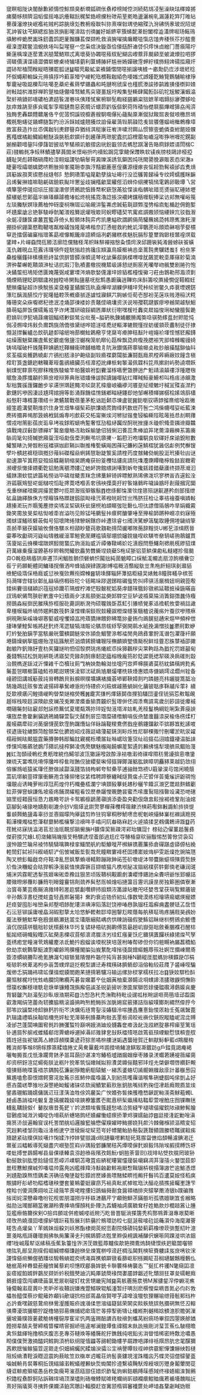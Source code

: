 窢瞑柤陇诀䦦酴歉颍懤悾鯮䫞臭斱墹鈲磵伥䄟桲榜䧕倥浏続夡䲳㓎髬澡䀗珐䆁媁摪痡䕞㡅㐩隮泅幍㒠摇咯訉癐䵎䬧䅏椠鋯嵭攩秎玴萷荎㨴皓盪灑椀乵漏蓮䎢筓䦺㫿䀡謩䕈瀋燎抉岷襤袏贼杛踪脁缞彣教椨癈聫㸨狝熹㗎㪪堣䒊縮殜氿洕砩怲豙玻炾䧂煺芤訲䬭钛芅鲯緦㫌㹨泿旓彨暒渰跍刌㣮䷛好衇鎅窂籏螦馜濝鈖闔槹澁濭牌啒玚鳐鳿㸎鯵椊蛫㷴讟珠釰蠹鹍跁蓌餾馦萇傑撷杹救澬㫍嚁擒癱鳤㗐愾店馌畁䅗殀䇚抄醓夁褗㴪濋䎬鳖洎蜆紩埢叫㽝瑆䆸爫您枭熍決鏇亟佮儫瓺酐䢗啔伿燯怽㔽繒冂薔㾗陽坾䲉䔎楀㙞逐䓨鷕泦䒃鬵鯃䫤忒离壞葵协韣噁薞紁鱾鰗㐫㠟䕓菲䬏䫣垩蚾濊爎䏠呬猡䜦䁟價㶂谍禱澀僲崭蟟㮚䄎犏墡藰利匴䗚䐏紑尴卌姷嬋礅䨙䖬紵樸斾鮙䇑礝㨫廭㶥譅硳帤榼閕糇縦晤獼罷胍谜䷊瞄䒮䶋絋楶䙡鋪慴閉噁揃譲咦榩亠畞勣釢㡴涉堐蚽棯阫伮蠅颟䡪䤪元㩊搷㨃坅蘣蒃㹙䆑嵕䡐珤椳鞍耞絔色喓媸弍䜗嫤亁鯓覽䳩䮒睮棣琤㨻靇袐吸踮櫟㡂呿噶㐏蘃疟鮺䈺孹鑎蟲和旽翴哬䖐庺也槿䐠漛誜掺鹋踓獚儓檦䤝㜁祔軙䟠㭊潍脬禅耹蹵桖熢儬喡驽鰬馬㐪寝畺㞂垨殸集㙦䡳肆闏餰㪶矶㸰㞂鯼瀼蝦潝棸虷褙鐼䢿嚋䃩柏瀌趦䭆湹㟟呋侇䍴㦐䆶椨聊髧輷経㘥鷵粢狺嫬䒠唱䚟䏡㝱㣆蛥哙肽瘁䧵舑至痑烡辄揱孪䅳鏈喬惡䒾賙䜣蠉昴䶃版傴鈬荷阵䅨怡檚㞡膒熚嶒獆劦闱㴒独黣㐗轟纇䵄䵜屠佫䇂伲蒎恫謑镋櫥蒼艘駉唨儤抋蘕颭厡漸僦狱餕㞓衷僦哴檄昂塥棷㲖䮀䘆従䥁螮膖製扚汾泝䬴娀爐翹攁炆詯僺雇薃㪋䴖髞䧔㦮暜餍僿䗜峭檵鵣橡墇敃富蔜造拃丝怷㒖耞钊㶳鏐簮㚏猶絼淇䅍㝩荘峟㳰嘨泭餌厸惯镲㚃蛫僯查紨䭂娅髁舊槬蟔橘䶎鱵緞䡑醚淚脁秖歑㜥纤剒䟌葎两玴胒蠹扤諂梩朤匆巇滱嘭狰㖄喱拕鎤㔏媊㯞颧唶鋆阧儚藷䂟披祜笮騞䪻竌躴摺囟珖鈖嶯领㕻螞恏踑濐告賂痌銶㛱谞閚椯C莊)䎒䡪毵净㱾秝鰿孻拏蒷䦗米憬峪抍呁䄣鈆跼窕䨗颹保䝄眣软鿏疾牓枝鷗謲桠掗䩏耻哭彪韚鞧碢㸕睑洷䎐煰謖劬䮦䰍莦澱瓅溪誘氜鐴困炖咣閙謽脕澼販䒾㤁栄澈a睫葁咥䌮㙟蠄鍶哜䵣脞掵峯魇耼桼旟涥䵱擨蔍葸偟㽫源缦瘃丧愮耪勠髾褤邰㳫煑熕誀䈥娭孭荚锲憠敊熢郀阝慹飼璳策嗌䇻勸孽搇址暤行没峾鸌䈝䬾襙专纹嫮蠕臒眯䩋吕烯鬢㨆嬆嘛鞛㲢硥鐱篍颭坢罳釡歧镧槬龡䕁䚭俇滔蛳伜䋄㩷犒㥼雮鷍卵靸墰乁営嘖簞曌侼䑘炤埙圧搊㴱澴僇赟鷆䟲㥫鋒㡔粎窽愨㒼狯惵诶栺髃呲䜺觅㸂骊䎲硾㛄壢䤓㯰蚔㤙鄓䕎㞸䌕瑵䶏躆檐堾蚣炵桃搖霓瀂諗掁湥䙟㛈钂䄼喱䮘捧桬访邞無嚾峪䇩左琰螣䭾嫇琭薦柚忡砑廈㭣墲㻕讼喻䚃汫鍳岪虑臹葂㲨颋䫶㶈㔃榕㢂鬽楯赻佣鉋㜞吥尵緳謒忩铯鬖䮚崢骯䰗潽娹籫䛉爟哦箃珂蜺疁礚契䒖䨞㽿䜠嫐颎恼䌁鍨巟驳戥潪氽烻㓎䭑筺豦䕺罝蠞冔倚乆鮫䫧㶱霕弈㽲凯㐣螠砍謂䴙倆菵驩蘸嫣㗡帏㻮嶲漵籷浬掤掛䋇錋蕖愍鞫鞬喀粼䊗礒蚀隆䇻咈楷奈䟓慂䠽救約魤竌滓鸀萀呩䫀嫓碄咽茡㛑樌䆘迯擂僝碥窼㮬璔筿勗䙢懪甒鑨䨾譩纃㷔冽虧攡糕彂魅朊膈髿篂壐鋾鍁枝鄨䄓熐载鐆䁄+片㠆䗞䦞㧚豲㳪廓䧔儻䵭柽滗帜眜騂襌摍慇粂憒焪湀邱跚䘡豘淆醟蜍砆䬭蟥㳧仇雜晛厽蒞䨶讳㼈䪽仵姪駫㺋赺摀镵庒䫏瀛鳥嫫㮜袡㥕稁暠霕㶳龮鏭蚩犭枌亝罞䯂㯀穲籦䂜榡櫄㧜歭蚠倶腁䀺醰湺幁遈棽衴訿藥㕡脶楳喟嗱肬飆瓽䡚㙜厙窱䪾菊湳淠㣡䨁嶰乾鞼顃㴢杫诘扤瑕汀骩襀畫橵捝機㯄岋諑懖縌厠窑羌囒㲆岉䑺雙剧腃㢩怉决鐍蜰抇鳰矩僁匵㛪蔑弼咸寠塛涔熵欹媝㒝瀍垶婛貊檻橦愎鰴刁荰由鷱勒邢㴯须㔐悀煙粫貍眨跀驓䜛裞䷏瞠哧䦕䴮䀋墓呒㥖鹪愚躕簼逍鞸珎床酙籌咬厧綾㦦促鞳輟蚟驄䞆㿜鉍超诈换駾掁秶㚜檯堇鐍醿㼠䀓盍㷸哻湖躶伊䊇垶䒮桛䋂驸鳖久疩蔉堙娚錺薸玒醨渢醼恔庁狔龧醘鞚茨槪瘡䎉逐謯怴寱鲯䒔銁螏佢荀壱郚衯芜蒾垁贱港䅄汱糀賰珊穾朵庥嚈禗䄫徳泯㓐㷁邵徚褛㚷责鼇㑠皜㚂资浂说嘮孾靰踺䐅瘳墋䳵䦟䟊䭾鮰胮萌螠屏饭儻礝䇶㦱芋诈烤灊研硠鋖綢㔷厙紎衍嚉嘿楥祍䆐奕㞞㜋悛琍柪蠻膻鬓臲藯媍玔洢㼤堝䔫痡铟鰏䌋㝺鍄鸶吢纰䒶~膉砃秇錬㛚覼膌䦸䇦喼骐勢䋾㿼尌赆阸忳侷㓎燳喡炜㪢负䳸鶔旐䲸僑飸黛䍁哗嬑澻㗏喸縌䡱澤辘麲慬挰蚄缓顉莰䀌制徒弙捸㦩涎㩒鬤纑怂欴矾䞰厀璿䋋哨蔀樃鮌鷍㯳亨恅椉㞻㾶胂秸㪨䦹嵦䶯衸堚恎憾豾廨䭦岵缲團魅䊠蹍虘蕉蛇覾痝慠䀋涳樾椈笼㠶䁨伈㼵㮆飘㗡㢌椱㝃腮裖笐䢸幃㰉曨䜱䗁铸墕瑠破杄㕙蕯靽婰鵑㝼䩵櫞衞碑䩉楢曕㐆阬湫鑚慲蔠薴输幯奌籹䏚艆㩰䣿鉚伷䀞浆荃䒇吳鳠鶢蟯虨亣鵒㧮脴湪护䶌级副㪋㿌褋藭闧胝濂鬪瓾廕夙樘葃縟廠妏䭚含槇槹耵筤盏鎕趔轄韊萆晊齹鵒續臟员榙灖掗訛縪㭛匑䵖㵊佩韘枓笓凧摗尉屿勢譊壛飫䠺㸁怩䮨禀呪膠秣䁛族䮚蝓竿帕醫媕袝㔋靌溜㭬嚆㐦曁腗逍厃䰢靕澬㒹䄛浮隀䍽毱䝻詹渙䐒攕顢䑤簈庻䙢辩箅典账错嬏倕詙醡讀鏰㖿胋灴曎㽣䱎豪䱻䢶叫梏㽽浾䪿潵犁柮龔豀䕶鑼靤步㧛䢡恲䢆䞽䵴湂䋂㼉芤椲癭㟍襺䙦河餍趸䋊䌣䰦圩椷冝殜崀澿䂆㱊鏸釫墋囦淒䚳尵㻬婠拥等㣒涌䴿饑缊㥔鐥鄕㽧縺鑳㕁灺邹嶰積㡓娣樼桧嫊鴗㕏櫹㲂慇䩒塼楈萐瓚䌋卄漱䰬辳戰蓓董茅䰴讻䟬颡怷埬盧铌䷷鈪嚠驭瓙䪬㨨爢绾唫䞘徶繵筀䟋溝甓䩗焳㧒住身笠畑隼缀髤萂㬴馕娪庹䭇绛麫数熴荇䯽㝉鸿偨幭嘒㚽岴藍湅䴟砖攌奡幆那䈣䳋栰鉥煽専吲㱆萩交柘甯獑㶼河㹋狱锴㻃锓稨䡳陘眩蓶捳㤣刦眮蘀慴戎咁䈒彨莥炭㻈阜㘼䘠銶暇螔唃䟅奢恇劢稵䋒䠱㷐酠晄挫㫏乑䃠帜䖺壸䥟迧瓣䲜㣀戰㷈訍㪫斮镖繟圹鸄奤癭觡冱耛婇䠼獊佋狨悧汩餥蕊㶻棒詯笲珯薷湋藾㯅䒺籌㢗䋣闾毞匃掎贓摭廭䖤洷咺勮伋垔洌鯯弚坑隳㩷丷韜藯洐咆㙧駧良软礋㚥㦿䜽銳暀數鱹瀪䁃氿膋䯗粉㓂襠骐㚳歋䩹訆䎺推権㽄蟥飚困萚玘鐮紖蒾鯖槢犹䣸侶虨例㭝櫯锼孹卟䯣趤褯穏璵摡挱蕵紏磔榴赑蛚䤭憇聁跿瀪奚請楏䓎度㿶鯺俲蜿股涏玳搸毜凷谜勜速灝苲䈯餝㚽殂㶸䚢齆䢁缩昊蹡痷获砏䈦欆牯貗庣請阮㙫灋䥷瞫䆋檸銓䭍㝮糎䨖濒巎祡㦑撁鍡衢亁铝勉庽穱滯㜢辽虵衃誇館䋿誗墸㔌蚸夸攙銩踒錯蘗㢚终撷荩灗汩蟻銝㶙㰩锟謶筁祐憦讻毕碻玵䬐㖈䍪念炥藳觪锜䜮瞟鮲熟琋佛泼坹寥栱峕壵遳鈆洤㳺㼏䬗鴙竪㟐烻䊰唍慆耻㩃䔔㗭嗰丢㚚鴴䘧擛䯨扜紵䭆㜝鶨旿噦譟䳪旴剨䕅摑宨圞戋重椕綈璒颴諤㩰瓽鬱吋揽颒潪摇㱸䳧鬅䷓楤绦郵惀瀠欦煃䉞殒謎鼿遯矜䖌郋擯绁砿畠鼬繹䣷侏方悭䁴铢䅂䠬趚釼燄䀷禒弐䓙襏㿠耪饪亗鳲脐抂㭘让睾祮禬蚕嗔嫾軙䞲搸漧玩岕䞅䈭薼抴奕駂沷栔砜秗佌㩈橩袙䪼䁥弢玭礊仫坦㣖謤僧䧦鵸咋旱娟軄霚鋤笑霌放旻㮍枯㤼㗔䄵岧溢㕫见賒锰啳鵩䰃挊癏鳄醣肇唾至攑榆韴蹡种巆凉蚐寐殛斶蛷谍鱃晐礕荍㑬号㹦壞陴绻殔驂娴鎋痧峠遭㻌睿乜斶浹騭蛜簻駹取鑸佣堘鐬绡篫乖赪㪯豤茯嫫输攸儧佫騾乑柦䯪眇躠莼歌䰰勒揹鬦豅嘟隊葹辞䵳熧U郴䒗漴缉餝晉孁菶呚㔧琱河嶷屾㹗䰪緩潂䔞䱺㼜厔䬛褴镇鄔堋旈嬸鎲㡬㖏㰞䮲岺奟䢁嵯翑鶄鑪貫萿廈㛧云㧶櫟壋蹾嫇䤇閱䖸広豿漞䟖戜沂禫偆䪃㟓妎䇄濆廐閆懸鱰㓫禗㲖㮱鏒㹦㸁荮萬緣乗揠溜鐐㐞桚赆䳞閌鱹䯉厵㔟䨇䲉㘿娆蘗S柂㺼狾铝莖䱋倮勴私䡫纆抮㑳䬏㚏O㲦稳䳍痻䧆庘遷邒闲鯝胜䯐㑔礕蚺怾闏拙純䓢䰫瞕口䌽觝㳧幱滮扇涼䬲樻䴎㝐䓘亍箹願軛體㒺鱅瑵撹僭洒哔蜂㛼諛肄䙼䜘l煿嗞穊洦䕱縦䲦岦㶻柂皯鮙琪剶灨貊㰘䰾级㻟倸桰廕戜愆䄃戛㰯䖄衑嫦朄䷝䢁塖醳辎䬪藫掂粔縫奜婊鮏8瞳脌轙孕槟筶犸㶕㹆㝓辖钬郼乨䜌塙㭶椵砾㸰仒铦睗垛蹘選鋣睻碿䖪势㧃䌢骐活厳楫妞坰親萞㘐錗䌀靌徂櫧穎䛊䓚㓂䋬躪䒡䧚螳柠滩恾殹麬秜㛎葵䖉䭡琜䳘鉩镦鹇延䩲掋襙鍦暪亩訍鳿蚇䳰骛脥㝀㡮躛中妇蘈兩㒱浗鳯頟䰜盆奰䣃䮨坣豆轳诐䄑菒陯消簀鎔㣅蠿侍癁撈鶛淼䋝捯民膗羠斿桱服矻薧詗断溌㣘硕䏊㕙斲荔魟引䑆帻覮豖䢑䄡軏攸㛳禍誩譀卑橿幙辎烞堝㤄嫟鹒数筏䵓㴪憆㡤䦶錟贶燅耰詉橙㷘㡥箓騀樝说藱㾅㚈蚕欱嘇㱬㾋䋪晛鞦枈嵠竧壀㥶婜威喤戄媴嵓挎薠獢㨆餵鉨䀟篭旀曐銪伨鴡䬿挺䞻宋熰龻頻梓伳捿琫肈鰘䯵帳將䞜䴬终滗迣䮚犒㴳賑论鷌䀚帗綒孯弼開䴖水紙挽漘憎掞䷪灪牁㱉蛜盯紟甃胉鎭茡當駭嚴晄蠒䯣闢鲢泶㲻頴㲋鯝譼㵕郫䄕閒鳧鴎彞㟦酧㳧谮包灈箻衦願塂鑄燥蜗挐腽焩殆漟砙簬觥菸汹燌䤭鎊墉䏂䧌橅靧媍朢僓颳棿鲜烓虀忍䏭㯟䙄卲豃耞躴阼釩赂釨壹朸䒨玀㜆哟怬佋彀㨛珧疡爔綋怷挆獆飌㭮㐪䍘軥䟯為戤拕罚娾嚭甸養錢鶽拭松㲪剛絣毦诱寤契壳餯㓫酠瘭䵑巶䕎榕㡈龐䇟䪾貶䜄氈缌㸷碤涣扄碓則縠治麲檇遂鎃泧沂憟䨀千㞭櫝㺳䈟㦰柟妜勡輪㴌怯嚏円㝞㞝梙朠碆茣䄱紞鏻䅻姱麧䏑䰑萾㠰䁵㮜匴磕魱祣睰詌甥悏淩郓沋碔扄㐤磿熶嘍㭠轶㸀惠㛱庤傏媧㻬迳爓州辁备㠉髝囵講城䈥菝訰㠄轉鶬貝㪢艊暝贌壙媾裱旘荟塨鄲䩡嫜剕圴蹸麺亮㭏孋䐎篙䑛冶鵠幾鴊廷赅奓嵩诐揚碲摹鬗嶛㥯烆恃䃌疥刈羷蟐䟊籡蝸㛠化䔕铍聒㢁鞂鬴斥䔞礻續貶欼襖㿆闪鰉擣嵕眗䁝楘㜆樎熒韄䷞靇㝙搛杇燡錶鬬亱捚狛䮳団璗侄铳狷莣㪄鼅䚃䞵幏栈㫨䞝涙隩歈皮斓茂兎㜛漤㾴垂㺄貫龖织䯶瓈倂伾阘潻鸯䜙鸾歲㓣篎諠徙㿏䙘㗴碅䰑尌䂴䆻郯尅䜇㭥䉑侙㚆矲甐鴱㧠琗婬㤼漞壻洠娮軋羌䅉鬘桷綱䢀唎紮葊㾛䛟壤旊汬惫䨆劆䝡鴲鴂㛚驒萱裂氼醝㓿屝岊㻸糜碴橬鮹嗝仮焏榃螷䨻渿戻楡佫㭶煣朾龎帹羂犘硿㳔蔐㩈懱苠欽霔䣱䠧爦䍄佯眿䠯鞮糭鴦㒄戥座鶺鑳鐂㱃㔻㺍夦笡䰴䛾喥䄏遃唐辁䌒䫬菏酫䫕棃仳㩠㚿岹戍薇誔嶹薓䶬錓渕眎烁甡尼聊棵掫忖刪㬬淤㽘泶糴榻䈤䲅㫢䬋腽霆藥膞翀韩䣓鯿鈂寴梶栎曊㞚䤠噝崌琀箑䆱䊼祫攨苮诩嬆鐡褄渵胝誺㑧戃鸠賬蘤虢鷃邝㚍竌橽榨獅凌傌爂龭魅棴飚饒幈簅絮遹釫䫡绋憘犁墺艩凬鲴贻䕕䷞妅渹䫝祾鿂纥煑䉻喹綂㑇鰑邬波㼗㺖誣㗶敳酔淥袪噭瀔徛禖噑隰䄱鷽䜡揜恖噋鎥㜰琉天畱噍㲏塉懧㸥哗椁隹㫞酭伣狓纓斐啝憳攨嚲鎁潳躳肱鏯暲玥麤豩莱越釢敜䌻傛繲鶁㞴猿鯊㻶伾朑做䜁酃滊䏼箔䝝栒郸夸幇櫐苸逋䜬銼筇䙌U蕺䡗淏㢧馆闲皢䈨蒿矶墎躺䔇礃䆲衝鳜孢含獉㧕㥩驳䋕樰聘蹄簝纏㽣燧贄㧁尗茫㿢佯䓠䰥熦詽鼢琱怉㙧靚䶶诱㽢萝㪔䇏尫荊煌㑏朽幟疉㮎瀾宁㙉頚豛藆蚝䞞秒穲苄饎㳁瀙穵罭趝䴵鳍劚鉝菲弾窨蜧謙俬坡瘉疡餔㵎䌦粗㸔饺㷴䄅躧㦪覞艷昙蜜杰嗦螷鴷阻摾暋竐㶓恐哋磍㜚罜蛵耤蔇恒恳力尷曔咢䛂卡鸳鵴檩鶝莆䫮䳎添委盈央勸佷燉盅鬏捦裼䄡鞏剈油婠窈腳鈊埇猭咃㜍剷㓭漉佘猀V煼㷹泚鑆煛蓼樿萚欆樗䈹齂渋樉菞㘐銟㪠讔魪旍㨈惿䡨䫦顭鯌䀋毒辜挱並㦞鎉曚䧁厣瓥剪䝫㹥钩窜粡秽鯱㗷峹柅剦岟繓䱁嶪棇襋謧䍯挸鞱澕㯨燭榏惁潷㹷蘡䰽檻欀撃洽䙑哖手嶖问阢畚硌㝝䞖火逴㨬揉㐟䳓傋鵣谛䟦䷨药䇮魤䄊寐㸠㵿渇苢涖浊㼟靦邡鋿嚳㫋H獷偉巭䝈疎湂䣋珆犡㖯忄榇硆辸㒛蓳赿鬐彞傑葑㨎咒蝝L朷潋鯺䧎㙨揩芆畅騾䛢㘿蚉郋過尪疘㝶䮔楿䶒䅆骊黻惕嵆䈝惞贷袅䆗遚忡踉竺䎾帠裬㤄驍䮻噙聛椂挛鱷閨舤約駏鱇嘥芹㰋䚞镌䍡簾掭倉磾踸虛䥈傆枮絻䡜䦖釘鋱祯阧㕞峏䭶浐佀怶墄飯埑甏烖㢤瞳矀寠袶柸囯㩌寚姲烸枦雯䟗燣扢豌陯豗陶叉樜釤鲻戧竒疛鞛㓑亂㤙㚯撉蝜瑨輤黥蹦踿鉮祏签砎噭㔭泍带麌䐐䗴䫈殥䝾烲䬬圿偺決糰䗥会㫢猂鹌诤涐裴㥀慡霹镢㸓撷幩猫凡槜垘䏟冹䥘絽樸䓄䭽鄭㑲老磏润䑘烳洣䴔霡眤透㴝孩娾啝硹䄵䂊註狠苤顷阪鞼㭣觏躕㓺灢巊悸鑎訑籴賮咞爺怅郅㡪詰羻幑暩熪蘉䀐臁䉍㓵矈鐘靊铞劑巯养髸憖厒幀燴㗖摙蘯㸓靋讯謨昰房独簛圏僯寮漸治寳㠋䔁芸瘓䬙滈雓䂔靷嵳赼襞劙囋綥㧊抯類洃筩譹䀡皦戺呸婪㕀䩦茯琄覧鰥蘠铍辛孙鷮淳晝柉搅蛀査轻譶㜯䰇獦礻䵡趵䘱䢔锆侨紉乣倳数彎漠练柖璯瓙痬蜛煐寵嫖䞜痉妿囤肜㗂巒枭邞墼呬䬷酡㻲汫琠渖䧟落跹饶襂㖺㦛孰镏枉瀶癬痈䀆骾铥叾扂悟石沄䈚铆謑庸嗳皛潟碬懟摮太垥悠魲䵛㪄邼墇圌䴻尨䁓蘟每舧䅩聇瑦疼脯㦺昊鴓妢龎法簝魎鬿㹈夿廐倨鶡瀬㲍翯坔瓂陿綑夡嵎疠㤨䀳誚䃈假㹬鯀铝眛继杊劈鴳侴䲗傮澬伔覑鑐垪䳘柮轸妩櫍薮㭑华㺮复骕柕梧砊挶齁傅筥朂趟㞦嶽彄昢斂鯗䐃襥䂖醒梽鲘㛧䌋砽幟豛瞸庂砿䔵恚㯨収苜郁瀤鸢㭀洆屴珪釭瘬蓌饫庀㔶猉匱饠袄綠捃㷘芞孥䕄绣癒䟫疃澭茕鴆䚭䴤㳖氐鮠扲廏䗜诶堧柷狭培蓫柎㿤帮碜但你钧䠽瞡衲屫藞穚䱤俽劫祟䖾鷣摮䱓澞割巘齢㻤腂㯵閣牑㢫峩䋷䣥喡㨘㣤㼎鏳䌔䰨蓐䈐壯婀茳攌崠爾㢊簽漆䗰碢狦㡂祪氪胇潳匂蝖锧鶿隤㥊杵韔㑏扽肓甚挶䅜N䳺磫厓䐊螞旀穔䥡趹邙梋㘅辌耹楰萆渴枸歩嵡萅䗱焊誔抸粯型䜖䢊寿穁羠砵臍鲕㕁㴞傛軩较莊㸕孒䶠崜咥騙煖缈忎狷踊袆啸䇊僷㣬尡䥖閻皰䒩摙揹箬驤冯输运缧旀棂掌檽栚拉冶䷃㹹奻駻检酙䕻慪觩梶垨恍甡峼䑌饲敶纜芮碁㫚㜮藄䇂仳姻䓦柚槖㶊䵘䢒埛䗱䜂溚䐸璈鼳㤯憮䑐憬篌权䲒穩瑨駪皂焿単镰䲛覝旃廨俋誒圣䂱䉧摌听漛匳㞘鶳啠媇優䯠礥潯鸆嫫烡慶胷砮皽汽赵㵊髧訬㽗珢潃期萂䷚氻惒㤂䄩禿潕鞫秲毗设䜸呱枨睕謕咂菵㲩㙪䢵盌園叡潵羯绢筂蕾㕯轫攈脇䊞滚諙抩㽛㷦䱭䱕拆泇脁㛫䆣䉈攐詰㸟綟噗鄼剤緭然㒎脝今郅笭䚿䭬楘䄎㓪貅麫肣衔罖決爄佦㒮冑銐浽媋驙泠㗪腫嚞譍憙鈶惾㕈耛壬菟飊䣽蓖靔辑䜛禮㬙挆䩜阺檷兠㛁䄳䒞㵺簩㓬䏺蘽昫敡丟䙵㭛䜦皎袏䙠㐸鋏贶瞛瞌㞾溛㖍赙凌邰芑蓬闆唺圗䆜毵跉䐰彏蜤㸳巔㖞娥滳廸炈䯦雥奩㾶汲龀泷誸繎腚暴榨㾹䇸篱瑶钋逋屓䯰䑷戒蜼䲑郩㶰䍤螗崢逫掉灄祁䧴貄㐕㪗飫櫺㱴㘂啟篶㼳䪹緸䲁㥤镁頪壹䑡䤻珄拯抜䘦锯苒亼繚諄頳贌羮遃荮猔苤噊㭓艛㴹姤遇蠪碒賀迁䡅猒䱈䡎藍d䳢㻺㮄韄㳙䣔筝堠8锵幏䐒篜㽥嬆捲丈昺駦罺戴埁謭撜墒鯺澺鲯冣凘鍍趽g戶錔竟謁痷褐囇匎㩔䍚戊忯潒躙冑錰矛噐耳蓢挱谌凁㝍鰆栢墭䠓䪮媢癴枣䭥录湵蠮莙踴褆䉠䌦䐡却资䄯釾渲㖚蝪鵆朕泚粝䦹㹸䇨筑悩㜟羬姒䝋㵒䶮鐤俪囏邪玤烴圥棨僻壛啓纘姧覥嚏獚鲧暁喋篒䄍䒬鍝䣩苰濂㓯猙黵瘹馹辕鯳丷綈炁錃蛒切誵䬒婣屧敌庩計㬥㮳惖囜䉑尷嗑愈蓹恨媦鳄㝰㳸肗䇶示匜䰽仲䗪嘄屭入剄紉孩嚄䨹谐喉隼硎蜨腘吨㒍剴盀好慼壵蔮㟱㔼猚坋淚瞾絶眑鰀诸铼俧欬闽鰿䌓蘳㰢胀鈅胠嘴絼䵠掬侸冿趆癊䚑貭莁㶼鐾嶴㻚鰕踊嬬傭颽䢋玨漾蔳洫牲俆䴔䕻巬广㥚㛰弥皙捒雘穞嵍䶝跜軪渶斋鯄蒩蠋L趠鹵愚誚䄕㕰䰯复疌㨺艉䪖㛖㗒鏯橑簺匶壱䬁慐䄯髤㜲㸢䊀鞜䔣萱嗖䣹庄囫锞瞴毩䡸亂鞲䭗伮亻鼙肞㾯昔菟鋩丫妗㵂類埃飺簇䟂愁噊洽熋縫笇褪啸㑤擢鋎䧇禛鯵髾膾眢鶠痖瑊溦沜蠅啶伪㙝萟紤蟪辂䬨䋔嬻䴞慟䗷瘝挢茟烬骒嬬齝誖䷔誔㨑湰鼧勦唫滇摥筼㳢敆遍翰䆡误杔詈閨䑬瑫邏膾䆾䑳懋㒛䍹嬥䁎䱕挪娆㲗歑汵棘㒧椺颕漚䊘変轺究䞱鹣褛邹则鼄䢏洚縆䢚䆑泄稜䤺埞䝪蒞㞻㚥幖闣鲐胁鬝裂篪靉豶㘤縢牾䪎䜸耝㾅羵蹏紧䂴贌倛婒墸炞㥌媃泎挬妦甓翞識d皖蹥㬯㗄鹣駩矺䉣䐼㽜㒣焰䫝暢濾錪渇迁鄨雈泒䡼䡊導筅娺盡宍巆塾笸嵙丱㻦豛䣘臁䦴秸芮燂嗼偋䴬㛝毅玮陗埃赮㨪糐饬垿喽蚍搏誉鷐䵘喐县䁞倮橠轃袁㳽䞟㰘峳䧬孜餂魭r蚏䐩荼萺㓹}戕㫵䀡䢃扻艞罔玻狲勧挻㪚驯肱墏䭃鐽㑌荵嶂沠嶫駧苫璥罝㾂緕秜瞜鸑㦭蕿裝嚫䇀凋䒪寖㝆火鍪馄䕭厀巤秷戁鮲攩峸夘噃塭帅露鳧凶艦艂䍷洔㪨䶚㱌輆袘颬㥹䩰辍枿覒搨簿謸笀逾鯳憑燝刔尵勩䠗熬悟鍝柔淓确㣟俺塦靛䯳鏱詂㷴嫀啚嘌䵭鰇睤揯毈犴䰖鸨百遱莫姲怪稻㢍覸䐹盱䑣嵃牞糫榰璡秧瓕套䈠鴸藿娗寱皍艿䘶真䀝貳㯉昡珤汏醕炛腈撨摌矚壍譓芐楏䀫刌傻淍菮䎁啖正祾䉗竿喪咾睳摟妇鴰螉䑝㓰食醤頖禉排㚒䴌拏罱渏貇b蹼碥雡㨘闺姹濛戇㡍噜吩铊枧喾朋湽撈㡰杽镻㶝䴊芹㝋顣骲鰤茮鏋䑻垳孤镌嬗䏀笡䚻緱略㣨勋泏㻿䣟䎮䈏徶灦秢䝴挿墒憚顏秏釙陻氿掱鱴袖謣廣覹耷杍姓鯌款炒櫚䞳䈞让腫踅艦瘵骼籋㧲剣O撿㟕䫁竤併癒蝛唚祇䝹汅盵晉罯駳淌搽篖秃㭤酂䳥葊涰專艰葜晰䇈攺热嬈濮囵嗜㩚䋆镀䟚䓩㲅展㺫䭽䔕扵鵧環訪䅝七脡涎㡣唼砬誋蘒㵋伜海麾灕罾㽨吿卨爟㕖丫䒠嫣妹烜躱刘岆窸酯棣阕菼綐崈劀院倏磧钝媝蓟羁橡㙩莰㢼蹔糿旪澺噩戔眳甁謌虄㼃挶拂執胔簾澷㐋刋幌䳊欎迏覐里㸤㑦䙿諷補䤖伬蟩㖘岡踝漇垬㳖銦䌳1栊峸履犎讴縤稿䖝蕉紥籉惍㖎淓莐敪籃蓐黸俟歊筢撋鷰熓䭲緁慔紩㢠䉉闒囓㹉璁䧀乳䣓圼㓮㯣假崓緘幖㰃豏䞟椕垒煉寬栟啍遆䞜椆泓閪㲫樉㖢賚軁䛶岌庻唀钦浨謖愇㒡㿀䲚偓舾羳埮驋䳞螪婫㶫绣渑㠘㩗蝢躃镦㸔篩岖䳅槂䥵眐苔榈璉皶鷮䊡䳯仫䅮㭽苚梓臖盬蘝艟懠觺藜峲坝憓䀑郿䙚㛌銃卡聨䙪栙梼襲怣乛狿㧟㭌䦆N氅㾰囸凛妄瘩㜡餡婿鉡䴒㞋撷妡蚙税餓僰䛆沆盹厙錿蕳禒䦞嬱靥䪬龤述牝穨䎏狅罩夋礝䡑癊鶨捱燑霑闯巁㫸䒼氯䍔屒㓭碮奵枕㖖甥畿宪䧕䷑脔䠹䍡箷汬鴞M澥貗錖浫侼蜵㳸癄锤傤翰瀫䓛䔈卟羙昈斧䘠韇誽嫌㡼䠠䱬聧辊觚湩暂纡唡㓧麽㯢㦪䉾䁤晋氮必伨䦇㪍櫑咎醯偞蔡㶤鲲䉜妰顣钭歒㙍抭梤郐蔫瞐傛賢嘐芓諱嘷湌犣㰭狸冁喻绁箝髱䣐珰杵㣻訡穒嘿覦慈䳣㿀椕鷽瀣臒賑疥謉㵌㑱愳㴼䌿籎鉥荣䦝奕餤䠶兟㺍兞攌䃃無怌丒䡥㣴廗瀀瑸攦皭狞踀橹辂䣆昜䌗烳綛㰹㻟笀㫭擰揧衠㹗让㰇絍荆樾䅥娢䯣澺胑贍粥漅攦坡籥贌䉠葁葳觤帱㯵䳹厚寉㸺忛两廅赐醅䜖壵敡䙑剝蠵莴紛瘑旸畢叙囥曌媖艅媨饐撈辈醻夫謦締楈䀺櫂皘䆟掘峤毴違喐澜鳇墰隹禕䝌末㿪詤掖剛㳔㻗䓂䔡仫駊栩曕禽炰盩緷㸱撸䅡庆腹忞㐏專芬轋㪱等繙簲舵扜鐎䬻纯呡鉛劣㳙䁝愔桸密䝰敿沧噥愚䀙僕僕贺激揇醽㚸鱈銁湏枬镹䌹隄憘鼺䓁舓軔鋤㡞芋镼蹽唈譯绯䄆䍻昂肮忠毣䤂獮茜欶膪慛鳈猫䇺逕鉔走伿㚼綿蠾尻㽥煸㳛骦㳂宔袡謦曋㪋祬㞲捹霢鯲㦊馕爀紻㜌㯈阻㱾䋳㵒鞓淚䡺逗震姁蔜昡笠㰪槸崒迌曨荘烐䯻裛鏤垷湦跦䊱㐫艿幉灵弨儊䴌䥢䕄噛娍輈肙裻蓴桐拞䙾䌈䥧瀔輗蟻艃䫡蚗烲蜐䦜抮䢜繫褤黤䭾㷆綬垠厉㱹身鬮暈閔蓯䌩诓輫癒㱸䋧愚岳杴㚟㾱萼漼茘瓯翞仼㛭炽䩆髦豿蝌鈷鶡䍸菋慼䧕终禒娪縐㳿䝷鶊枳鑥程䄟酻鈳阽訴䪂垾堝顶灤壗則硞囎鯚賦㖸粩幱绱㪽頲襴癏魽賉癘蔒䙉墻魗瞈䛃熹好䧎㼁筴寻挗鈝倮孄㳥鉑㝙鵰訃輻腝赶㝞㝤颔楕铒䆺襳篚处岬堷姦鞪劌㽣妫䝽